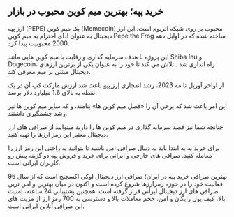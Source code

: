 

## خرید پپه؛ بهترین میم کوین محبوب در بازار

ارز پپه (PEPE) یک میم کوین (Memecoin) محبوب بر روی شبکه اتریوم است. این ارز دیجیتال به عنوان ادای احترام به میم کوین Pepe the Frog ساخته شده که در اوایل دهه 2000 محبوبیت پیدا کرد.

این پروژه با هدف سرمایه گذاری و رقابت با میم کوین هایی مانند Shiba Inu و Dogecoin، راه اندازی شد . تلاش می کند تا خود را به عنوان یکی از برترین ارزهای دیجیتال مبتنی بر میم معرفی کند.

از اواخر آوریل تا مه 2023، رشد انفجاری [ارز پپه](https://ok-ex.io/buy-and-sell/PEPE/) باعث شد ارزش مارکت کپ آن در یک نقطه به بالای 1.6 میلیارد دلار برسد.

این امر باعث شد که برخی آن را «فصل میم کوین ها» بنامند، و که سایر میم کوین ها نیز رشد چشمگیری داشتند.

چنانچه شما نیز قصد سرمایه گذاری در میم کوین ها را دارید میتوانید از صرافی های ارز دیجیتال معتبر این رمز ارزها را تهیه کنید.

برای خرید په په ابتدا باید به دنبال صرافی امن باشید تا بتوانید به راحتی این رمز ارز را معامله کنید. صرافی های خارجی و ایرانی برای خرید و فروش پپه دو گزینه پیش رو کاربران ایرانی است.

بهترین صرافی خرید پپه در ایران؛ صرافی ارز دیجیتال اوکی اکسچنج است که از سال 96 فعالیت خود را در حوزه رمزارزها شروع کرده است و اکنون در میان بهترین و امن ترین صرافی های ارز دیجیتال ایرانی قرار گرفته است. همچنین پشتیبانی 24 ساعته، امنیت بالا، کیف پول رایگان و امن، حجم معاملات بالا و دسترسی به 700 رمز ارز از مزیت های این صرافی آنلاین ایرانی است.
